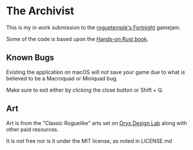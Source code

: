 # The Archivist

This is my in work submission to the [roguetemple's Fortnight](https://itch.io/jam/roguetemples-fortnight) gamejam.

Some of the code is based upon the [Hands-on Rust book](https://pragprog.com/titles/hwrust/hands-on-rust/).

## Known Bugs

Existing the application on macOS will _not_ save your game due to what is believed to be a Macroquad or Miniquad bug. 

Make sure to exit either by clicking the close button or Shift + Q.


## Art

Art is from the "Classic Roguelike" arts set on [Oryx Design Lab](https://www.oryxdesignlab.com/) along with other paid resources. 

It is _not_ free nor is it under the MIT license, as noted in LICENSE.md